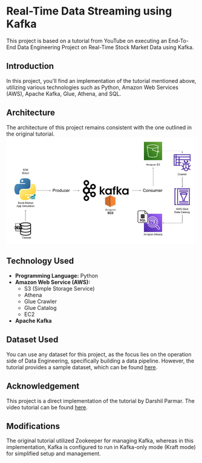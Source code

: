 # Real-Time Data Streaming using Kafka

This project is based on a tutorial from YouTube on executing an End-To-End Data Engineering Project on Real-Time Stock Market Data using Kafka.

## Introduction

In this project, you'll find an implementation of the tutorial mentioned above, utilizing various technologies such as Python, Amazon Web Services (AWS), Apache Kafka, Glue, Athena, and SQL.

## Architecture

The architecture of this project remains consistent with the one outlined in the original tutorial.
![Project Architecture](Architecture.jpg)
## Technology Used

- **Programming Language:** Python
- **Amazon Web Service (AWS):**
  - S3 (Simple Storage Service)
  - Athena
  - Glue Crawler
  - Glue Catalog
  - EC2
- **Apache Kafka**

## Dataset Used

You can use any dataset for this project, as the focus lies on the operation side of Data Engineering, specifically building a data pipeline. However, the tutorial provides a sample dataset, which can be found [here](https://github.com/darshilparmar/stock-market-kafka-data-engineering-project/blob/main/indexProcessed.csv).

## Acknowledgement

This project is a direct implementation of the tutorial by Darshil Parmar. The video tutorial can be found [here](https://www.youtube.com/embed/KerNf0NANMo).

## Modifications

The original tutorial utilized Zookeeper for managing Kafka, whereas in this implementation, Kafka is configured to run in Kafka-only mode (Kraft mode) for simplified setup and management.
